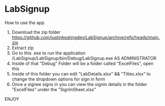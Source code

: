 # LabSignup

How to use the app

1. Download the zip folder https://github.com/justinkeatingdev/LabSignup/archive/refs/heads/main.zip
2. Extract zip 
3. Go to this .exe to run the application /LabSignup/LabSignup/bin/Debug/LabSignup.exe AS ADMINISTRATOR
4. Inside of that "Debug" Folder will be a folder called "ExcelFiles", open this
5. Inside of this folder you can edit "LabDetails.xlsx" && "Titles.xlsx" to change the dropdown options for sign in form
6. Once a signee signs in you can view the signin details in the folder "ExcelFiles" under the "SignInSheet.xlsx"


ENJOY
